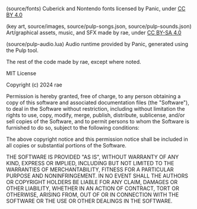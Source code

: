 (source/fonts) Cuberick and Nontendo fonts licensed by Panic, under [CC BY 4.0](https://creativecommons.org/licenses/by/4.0/)

(key art, source/images, source/pulp-songs.json, source/pulp-sounds.json) Art/graphical assets, music, and SFX made by rae, under [CC BY-SA 4.0](https://creativecommons.org/licenses/by-sa/4.0/)

(source/pulp-audio.lua) Audio runtime provided by Panic, generated using the Pulp tool.

The rest of the code made by rae, except where noted.

MIT License

Copyright (c) 2024 rae

Permission is hereby granted, free of charge, to any person obtaining a copy
of this software and associated documentation files (the "Software"), to deal
in the Software without restriction, including without limitation the rights
to use, copy, modify, merge, publish, distribute, sublicense, and/or sell
copies of the Software, and to permit persons to whom the Software is
furnished to do so, subject to the following conditions:

The above copyright notice and this permission notice shall be included in all
copies or substantial portions of the Software.

THE SOFTWARE IS PROVIDED "AS IS", WITHOUT WARRANTY OF ANY KIND, EXPRESS OR
IMPLIED, INCLUDING BUT NOT LIMITED TO THE WARRANTIES OF MERCHANTABILITY,
FITNESS FOR A PARTICULAR PURPOSE AND NONINFRINGEMENT. IN NO EVENT SHALL THE
AUTHORS OR COPYRIGHT HOLDERS BE LIABLE FOR ANY CLAIM, DAMAGES OR OTHER
LIABILITY, WHETHER IN AN ACTION OF CONTRACT, TORT OR OTHERWISE, ARISING FROM,
OUT OF OR IN CONNECTION WITH THE SOFTWARE OR THE USE OR OTHER DEALINGS IN THE
SOFTWARE.
